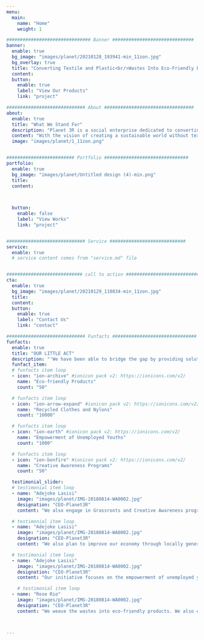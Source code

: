 ```yaml
---
menu:
  main:
    name: "Home"
    weight: 1

############################### Banner ##############################
banner:
  enable: true
  bg_image: "images/planet/20210128_193941-min_11zon.jpg"
  bg_overlay: true
  title: "Converting Textile and Plastic<br/>Wastes Into Eco-Friendly Products"
  content: 
  button:
    enable: true
    label: "View Our Products"
    link: "project"

############################# About #################################
about:
  enable: true
  title: "What We Stand For"
  description: "Planet 3R is a social enterprise dedicated to converting textile and plastic wastes into eco-friendly products using the 3R ( Reduce, Reuse, Recycle) to save our planet Earth by weaving them into innovative items."
  content: "With the vision of creating a sustainable world without textile and plastic wastes, it became necessary for us at Planet 3R to reduce the landfill space by recycling clothes and nylons.</p>In my quest to creating more impact, I realized many people in my community usually dump textile and plastic wastes by the road side while some even go to the extent of burning them thereby depleting the ozone layer which is hazardous to our health and environment thus prompted me to use my weaving skills at Jokelinks to create an innovative solution by starting planet 3R initiative.</p>Our initiative focuses on the empowerment of unemployed youths by training them on effective ways to earn income from recycling plastic and textile waste.  We weave the wastes into eco-friendly products. We also engage in Grassroots and Creative Awareness programs geared Towards Achieving a Clean Environment."
  image: "images/planet/1_11zon.png"


######################### Portfolio ###############################
portfolio:
  enable: true
  bg_image: "images/planet/Untitled design (4)-min.png"
  title:
  content: 


  
  button:
    enable: false
    label: "View Works"
    link: "project"


############################# Service ############################
service:
  enable: true
  # service content comes from "service.md" file


############################ call to action ###########################
cta:
  enable: true
  bg_image: "images/planet/20210129_110834-min_11zon.jpg"
  title: 
  content: 
  button:
    enable: true
    label: "Contact Us"
    link: "contact"

############################# Funfacts ###############################
funfacts:
  enable: true
  title: "OUR LITTLE ACT"
  description: "'We have been able to bridge the gap by providing solutions to the problems other existing solutions were not looking into.'"
  funfact_item:
  # funfacts item loop
  - icon: "ion-archive" #ionicon pack v2: https://ionicons.com/v2/
    name: "Eco-friendly Products"
    count: "50"

  # funfacts item loop
  - icon: "ion-arrow-expand" #ionicon pack v2: https://ionicons.com/v2/
    name: "Recycled Clothes and Nylons"
    count: "10000"

  # funfacts item loop
  - icon: "ion-earth" #ionicon pack v2: https://ionicons.com/v2/
    name: "Empowerment of Unemployed Youths"
    count: "1000"

  # funfacts item loop
  - icon: "ion-bonfire" #ionicon pack v2: https://ionicons.com/v2/
    name: "Creative Awareness Programs"
    count: "50"

  testimonial_slider:
  # testimonial item loop
  - name: "Adejoke Lasisi"
    image: "images/planet/IMG-20180814-WA0002.jpg"
    designation: "CEO-Planet3R"
    content: "We also engage in Grassroots and Creative Awareness programs geared Towards Achieving a Clean Environment."

  # testimonial item loop
  - name: "Adejoke Lasisi"
    image: "images/planet/IMG-20180814-WA0002.jpg"
    designation: "CEO-Planet3R"
    content: "We also plan to improve our economy through locally generated raw materials and export opportunities."

  # testimonial item loop
  - name: "Adejoke Lasisi"
    image: "images/planet/IMG-20180814-WA0002.jpg"
    designation: "CEO-Planet3R"
    content: "Our initiative focuses on the empowerment of unemployed youths by training them on effective ways to earn income from recycling plastic and textile waste."

    # testimonial item loop
  - name: "Rose Rio"
    image: "images/planet/IMG-20180814-WA0002.jpg"
    designation: "CEO-Planet3R"
    content: "We weave the wastes into eco-friendly products. We also engage in Grassroots and Creative Awareness programs geared Towards Achieving a Clean Environment."



---
```


